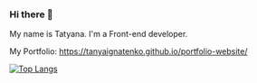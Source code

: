 ### Hi there 👋

My name is Tatyana. I'm a Front-end developer.

My Portfolio: https://tanyaignatenko.github.io/portfolio-website/

[![Top Langs](https://github-readme-stats.vercel.app/api/top-langs/?username=TanyaIgnatenko&langs_count=9&hide=BrainFuck)](https://github.com/TanyaIgnatenko/github-readme-stats)



<!--
**TanyaIgnatenko/TanyaIgnatenko** is a ✨ _special_ ✨ repository because its `README.md` (this file) appears on your GitHub profile.

Here are some ideas to get you started:

- 🔭 I’m currently working on ...
- 🌱 I’m currently learning ...
- 👯 I’m looking to collaborate on ...
- 🤔 I’m looking for help with ...
- 💬 Ask me about ...
- 📫 How to reach me: ...
- 😄 Pronouns: ...
- ⚡ Fun fact: ...
-->
